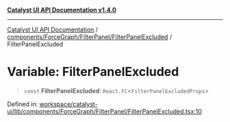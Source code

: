 [**Catalyst UI API Documentation v1.4.0**](../../../../../README.md)

---

[Catalyst UI API Documentation](../../../../../README.md) / [components/ForceGraph/FilterPanel/FilterPanelExcluded](../README.md) / FilterPanelExcluded

# Variable: FilterPanelExcluded

> `const` **FilterPanelExcluded**: `React.FC`\<`FilterPanelExcludedProps`\>

Defined in: [workspace/catalyst-ui/lib/components/ForceGraph/FilterPanel/FilterPanelExcluded.tsx:10](https://github.com/TheBranchDriftCatalyst/catalyst-ui/blob/main/lib/components/ForceGraph/FilterPanel/FilterPanelExcluded.tsx#L10)
